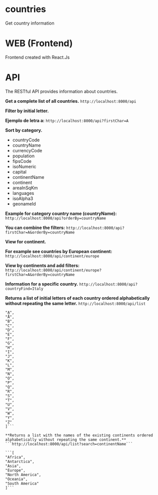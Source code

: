 # countries
Get country information

# WEB (Frontend)
Frontend created with React.Js

# API
The RESTful API provides information about countries.

**Get a complete list of all countries.**
```http://localhost:8000/api```

**Filter by initial letter.**

__Ejemplo de letra a:__
```http://localhost:8000/api?firstChar=A```

**Sort by category.**

* countryCode
* countryName
* currencyCode
* population
* fipsCode
* isoNumeric
* capital
* continentName
* continent
* areaInSqKm
* languages
* isoAlpha3
* geonameId

__Example for category country name (countryName):__
```http://localhost:8000/api?orderBy=countryName```

__You can combine the filters:__
```http://localhost:8000/api?firstChar=A&orderBy=countryName```

**View for continent.**

__For example see countries by European continent:__
```http://localhost:8000/api/continent/europe```

__View by continents and add filters:__
```http://localhost:8000/api/continent/europe?firstChar=A&orderBy=countryName```

**Information for a specific country.**
```http://localhost:8000/api?countryFind=Italy```

**Returns a list of initial letters of each country ordered alphabetically without repeating the same letter.**
```http://localhost:8000/api/list```

```[
"A",
"Å",
"B",
"C",
"D",
"E",
"F",
"G",
"H",
"I",
"J",
"K",
"L",
"M",
"N",
"O",
"P",
"Q",
"R",
"S",
"T",
"U",
"V",
"W",
"Y",
"Z"
]```

**Returns a list with the names of the existing continents ordered alphabetically without repeating the same continent.**
```http://localhost:8000/api/list?search=continentName```

```[
"Africa",
"Antarctica",
"Asia",
"Europe",
"North America",
"Oceania",
"South America"
]```

